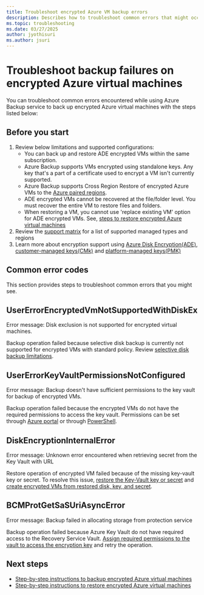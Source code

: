 ```yaml
---
title: Troubleshoot encrypted Azure VM backup errors
description: Describes how to troubleshoot common errors that might occur when you use Azure Backup to back up an encrypted VM.
ms.topic: troubleshooting
ms.date: 03/27/2025
author: jyothisuri
ms.author: jsuri
---
```


# Troubleshoot backup failures on encrypted Azure virtual machines

You can troubleshoot common errors encountered while using Azure Backup service to back up encrypted Azure virtual machines with the steps listed below:

## Before you start

1. Review below limitations and supported configurations:
   - You can back up and restore ADE encrypted VMs within the same subscription.
   - Azure Backup supports VMs encrypted using standalone keys. Any key that's a part of a certificate used to encrypt a VM isn't currently supported.
   - Azure Backup supports Cross Region Restore of encrypted Azure VMs to the [Azure paired regions](../best-practices-availability-paired-regions.md#azure-regional-pairs).
   - ADE encrypted VMs cannot be recovered at the file/folder level. You must recover the entire VM to restore files and folders. 
   - When restoring a VM, you cannot use 'replace existing VM' option for ADE encrypted VMs. See, [steps to restore encrypted Azure virtual machines](restore-azure-encrypted-virtual-machines.md)
2. Review the [support matrix](backup-support-matrix.md#cross-region-restore) for a list of supported managed types and regions
3. Learn more about encryption support using [Azure Disk Encryption(ADE)](backup-azure-vms-encryption.md#encryption-support-using-ade), [customer-managed keys(CMk)](backup-azure-vms-encryption.md#encryption-using-customer-managed-keys) and [platform-managed keys(PMK)](backup-azure-vms-encryption.md#encryption-using-platform-managed-keys)

## Common error codes

This section provides steps to troubleshoot common errors that you might see.

## UserErrorEncryptedVmNotSupportedWithDiskEx

Error message: Disk exclusion is not supported for encrypted virtual machines.

Backup operation failed because selective disk backup is currently not supported for encrypted VMs with standard policy. Review [selective disk backup limitations](selective-disk-backup-restore.md#limitations).

## UserErrorKeyVaultPermissionsNotConfigured

Error message: Backup doesn't have sufficient permissions to the key vault for backup of encrypted VMs.

Backup operation failed because the encrypted VMs do not have the required permissions to access the key vault. 
Permissions can be set through [Azure portal](./backup-azure-vms-encryption.md#provide-permissions) or through [PowerShell](./backup-azure-vms-automation.md#enable-protection).

## DiskEncryptionInternalError

Error message: Unknown error encountered when retrieving secret from the Key Vault with URL

Restore operation of encrypted VM failed because of the missing key-vault key or secret.
To resolve this issue, [restore the Key-Vault key or secret](backup-azure-restore-key-secret.md) and [create encrypted VMs from restored disk, key, and secret](backup-azure-vms-automation.md#create-a-vm-from-restored-disks).

## BCMProtGetSaSUriAsyncError

Error message: Backup failed in allocating storage from protection service

Backup operation failed because Azure Key Vault do not have required access to the Recovery Service Vault. [Assign required permissions to the vault to access the encryption key](./encryption-at-rest-with-cmk.md?tabs=portal#assign-a-user-assigned-managed-identity-to-the-vault-in-preview) and retry the operation. 


## Next steps

- [Step-by-step instructions to backup encrypted Azure virtual machines](backup-azure-vms-encryption.md)
- [Step-by-step instructions to restore encrypted Azure virtual machines](restore-azure-encrypted-virtual-machines.md)